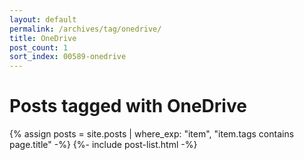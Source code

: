 ```yaml
---
layout: default
permalink: /archives/tag/onedrive/
title: OneDrive
post_count: 1
sort_index: 00589-onedrive
---
```

<h1 class="page-heading">Posts tagged with OneDrive</h1>
{% assign posts = site.posts | where_exp: "item", "item.tags contains page.title" -%}
{%- include post-list.html -%}

